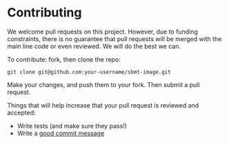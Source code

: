 # Contributing

We welcome pull requests on this project.  However, due to funding constraints, there is no guarantee that pull requests will be merged with the main line code or even reviewed. We will do the best we can.

To contribute: fork, then clone the repo:

```
git clone git@github.com:your-username/sbmt-image.git
```

Make your changes, and push them to your fork.  Then submit a pull request.

Things that will help increase that your pull request is reviewed and accepted:

- Write tests (and make sure they pass!)
- Write a [good commit message](https://tbaggery.com/2008/04/19/a-note-about-git-commit-messages.html)